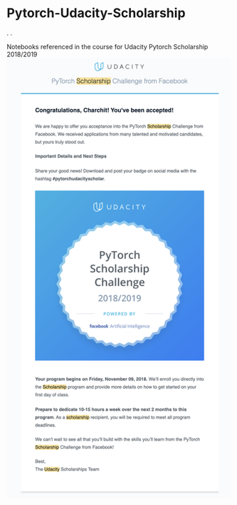 # Pytorch-Udacity-Scholarship
.
.

Notebooks referenced in the course for Udacity Pytorch Scholarship 2018/2019
![Image of Acceptance Mail](https://github.com/charchit7/Pytorch-Udacity-Scholarship/blob/main/Screenshot%202021-04-15%20at%2012.12.59%20AM.png)

